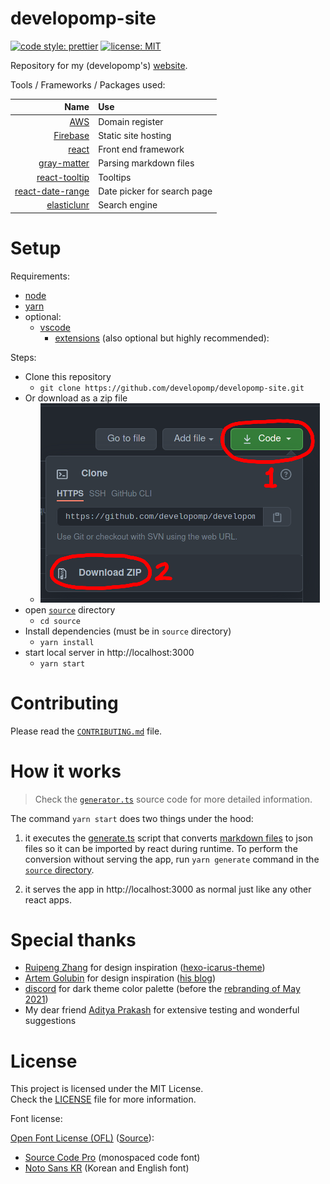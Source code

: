 # developomp-site

[![code style: prettier](https://img.shields.io/badge/code_style-prettier-ff69b4.svg?style=flat-square)](https://github.com/prettier/prettier)
[![license: MIT](https://img.shields.io/badge/license-MIT-blue.svg?style=flat-square)](./LICENSE)

Repository for my (developomp's) <a href="https://developomp.com" target="_blank">website</a>.

Tools / Frameworks / Packages used:

|                                                               Name | Use                         |
| -----------------------------------------------------------------: | :-------------------------- |
|                                      [AWS](https://aws.amazon.com) | Domain register             |
|                            [Firebase](https://firebase.google.com) | Static site hosting         |
|                                       [react](https://reactjs.org) | Front end framework         |
|        [gray-matter](https://github.com/jonschlinkert/gray-matter) | Parsing markdown files      |
|           [react-tooltip](https://github.com/wwayne/react-tooltip) | Tooltips                    |
| [react-date-range](https://github.com/hypeserver/react-date-range) | Date picker for search page |
|          [elasticlunr](https://github.com/weixsong/elasticlunr.js) | Search engine               |

# Setup

Requirements:

-   [node](https://nodejs.org)
-   [yarn](https://github.com/yarnpkg/yarn)
-   optional:
    -   [vscode](https://code.visualstudio.com)
        -   [extensions](./.vscode/extensions.json) (also optional but highly recommended):

Steps:

-   Clone this repository
    -   `git clone https://github.com/developomp/developomp-site.git`
-   Or download as a zip file
    -   ![download procedure](./downloading.png)
-   open [`source`](./source) directory
    -   `cd source`
-   Install dependencies (must be in `source` directory)
    -   `yarn install`
-   start local server in http://localhost:3000
    -   `yarn start`

# Contributing

Please read the [`CONTRIBUTING.md`](./CONTRIBUTING.md) file.

# How it works

> Check the [`generator.ts`](./source/generate.ts) source code for more detailed information.

The command `yarn start` does two things under the hood:

1. it executes the [generate.ts](./source/generate.ts) script that converts [markdown files](./source/markdown) to json files so it can be imported by react during runtime. To perform the conversion without serving the app, run `yarn generate` command in the [`source` directory](./source).

2. it serves the app in http://localhost:3000 as normal just like any other react apps.

# Special thanks

-   [Ruipeng Zhang](https://github.com/ppoffice) for design inspiration ([hexo-icarus-theme](https://github.com/ppoffice/hexo-theme-icarus))
-   [Artem Golubin](https://github.com/rushter) for design inspiration ([his blog](https://rushter.com/blog))
-   [discord](http://discord.com) for dark theme color palette (before the [rebranding of May 2021](https://blog.discord.com/how-were-making-discord-more-welcoming-for-everyone-ee152f198c60))
-   My dear friend [Aditya Prakash](https://github.com/AdityaPrakash-26) for extensive testing and wonderful suggestions

# License

This project is licensed under the MIT License.<br>
Check the [LICENSE](./LICENSE) file for more information.

Font license:

[Open Font License (OFL)](./LICENSE_OFL) ([Source](https://scripts.sil.org/cms/scripts/page.php?site_id=nrsi&id=OFL#5667e9e4)):

-   [Source Code Pro](https://fonts.google.com/specimen/Source+Code+Pro?query=source+code+pro) (monospaced code font)
-   [Noto Sans KR](https://fonts.google.com/specimen/Noto+Sans+KR) (Korean and English font)
